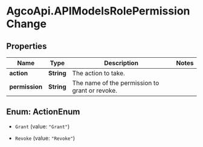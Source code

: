 # AgcoApi.APIModelsRolePermissionChange

## Properties

Name | Type | Description | Notes
------------ | ------------- | ------------- | -------------
**action** | **String** | The action to take. | 
**permission** | **String** | The name of the permission to grant or revoke. | 



## Enum: ActionEnum


* `Grant` (value: `"Grant"`)

* `Revoke` (value: `"Revoke"`)





